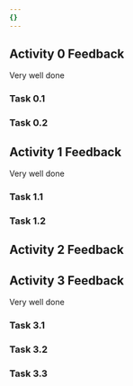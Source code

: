 ```yaml
---
{}
---
```


## Activity 0 Feedback
Very well done

### Task 0.1


### Task 0.2


## Activity 1 Feedback
Very well done

### Task 1.1


### Task 1.2


## Activity 2 Feedback


## Activity 3 Feedback
Very well done

### Task 3.1


### Task 3.2


### Task 3.3



